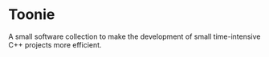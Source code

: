 # Toonie
A small software collection to make the development of small time-intensive C++ projects more efficient.
